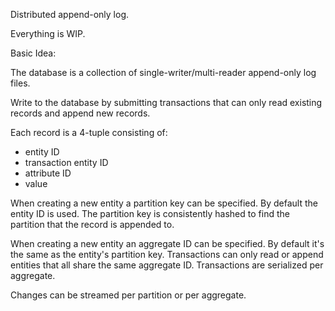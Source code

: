 Distributed append-only log.

Everything is WIP.

Basic Idea:

The database is a collection of single-writer/multi-reader append-only log
files.

Write to the database by submitting transactions that can only read existing
records and append new records.

Each record is a 4-tuple consisting of:
- entity ID
- transaction entity ID
- attribute ID
- value

When creating a new entity a partition key can be specified. By default the
entity ID is used. The partition key is consistently hashed to find the
partition that the record is appended to.

When creating a new entity an aggregate ID can be specified. By default it's the
same as the entity's partition key. Transactions can only read or append
entities that all share the same aggregate ID. Transactions are serialized per
aggregate.

Changes can be streamed per partition or per aggregate.

